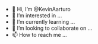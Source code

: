 - 👋 Hi, I’m @KevinAarturo
- 👀 I’m interested in ...
- 🌱 I’m currently learning ...
- 💞️ I’m looking to collaborate on ...
- 📫 How to reach me ...

<!---
KevinAarturo/KevinAarturo is a ✨ special ✨ repository because its `README.md` (this file) appears on your GitHub profile.
You can click the Preview link to take a look at your changes.
--->
